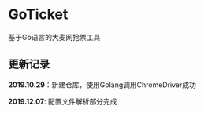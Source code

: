 # GoTicket
基于Go语言的大麦网抢票工具




## 更新记录
**2019.10.29**：新建仓库，使用Golang调用ChromeDriver成功

**2019.12.07**: 配置文件解析部分完成

